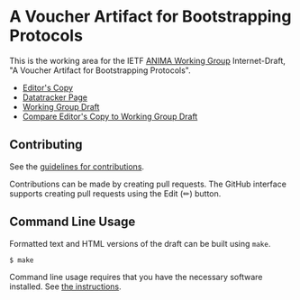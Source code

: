 # A Voucher Artifact for Bootstrapping Protocols

This is the working area for the IETF [ANIMA Working Group](https://datatracker.ietf.org/group/anima/documents/) Internet-Draft, "A Voucher Artifact for Bootstrapping Protocols".

* [Editor's Copy](https://anima-wg.github.io/voucher/#go.draft-ietf-anima-rfc8366bis.html)
* [Datatracker Page](https://datatracker.ietf.org/doc/draft-ietf-anima-rfc8366bis)
* [Working Group Draft](https://datatracker.ietf.org/doc/html/draft-ietf-anima-rfc8366bis)
* [Compare Editor's Copy to Working Group Draft](https://anima-wg.github.io/voucher/#go.draft-ietf-anima-rfc8366bis.diff)


## Contributing

See the
[guidelines for contributions](https://github.com/anima-wg/voucher/blob/master/CONTRIBUTING.md).

Contributions can be made by creating pull requests.
The GitHub interface supports creating pull requests using the Edit (✏) button.


## Command Line Usage

Formatted text and HTML versions of the draft can be built using `make`.

```sh
$ make
```

Command line usage requires that you have the necessary software installed.  See
[the instructions](https://github.com/martinthomson/i-d-template/blob/main/doc/SETUP.md).

